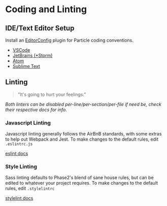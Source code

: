 # Coding and Linting

## IDE/Text Editor Setup

Install an [EditorConfig](http://editorconfig.org/) plugin for Particle coding conventions.

* [VSCode](https://marketplace.visualstudio.com/items?itemName=EditorConfig.EditorConfig)
* [JetBrains \(\*Storm\)](https://plugins.jetbrains.com/plugin/7294-editorconfig)
* [Atom](https://github.com/sindresorhus/atom-editorconfig)
* [Sublime Text](https://github.com/sindresorhus/editorconfig-sublime)

## Linting

> "It's going to hurt your feelings."

_Both linters can be disabled per-line/per-section/per-file if need be, check their respective docs for info._

### Javascript Linting

Javascript linting generally follows the AirBnB standards, with some extras to help out Webpack and Jest. To make changes to the default rules, edit `.eslintrc.js`

[eslint docs](http://eslint.org/docs/rules/)

### Style Linting

Sass linting defaults to Phase2's blend of sane house rules, but can be edited to whatever your project requires. To make changes to the default rules, edit `.stylelintrc`

[stylelint docs](http://stylelint.io/user-guide/)

